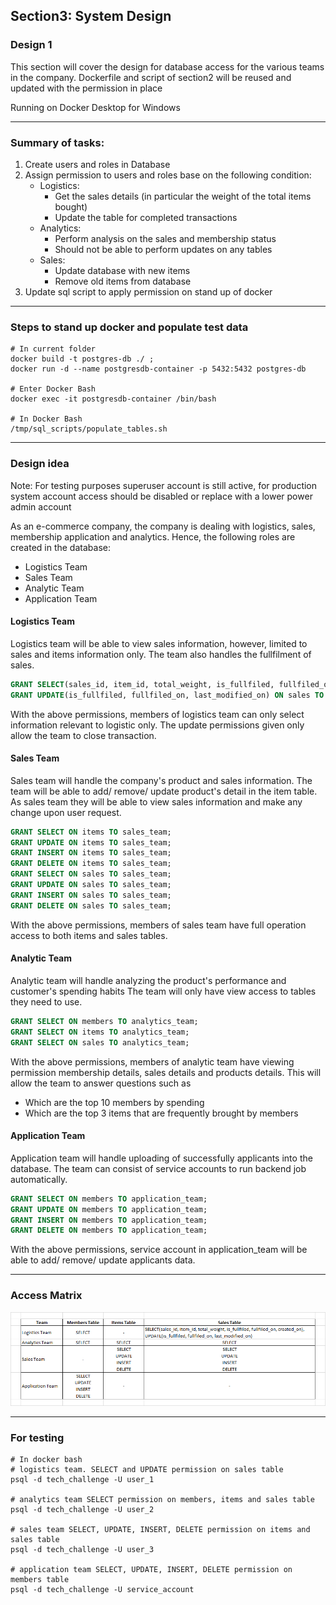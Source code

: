 ## Section3: System Design
### Design 1

This section will cover the design for database access for the various teams in the company.
Dockerfile and script of section2 will be reused and updated with the permission in place

Running on Docker Desktop for Windows

---
### Summary of tasks:

1. Create users and roles in Database
2. Assign permission to users and roles base on the following condition:
	- Logistics:
		- Get the sales details (in particular the weight of the total items bought)
        - Update the table for completed transactions
    - Analytics:
        - Perform analysis on the sales and membership status
        - Should not be able to perform updates on any tables
    - Sales:
        - Update database with new items
        - Remove old items from database
3. Update sql script to apply permission on stand up of docker

---
### Steps to stand up docker and populate test data

```shell
# In current folder
docker build -t postgres-db ./ ; 
docker run -d --name postgresdb-container -p 5432:5432 postgres-db

# Enter Docker Bash
docker exec -it postgresdb-container /bin/bash

# In Docker Bash
/tmp/sql_scripts/populate_tables.sh

```

---

### Design idea

Note: For testing purposes superuser account is still active, for production system account access should be disabled or replace with a lower power admin account

As an e-commerce company, the company is dealing with logistics, sales, membership application and analytics.
Hence, the following roles are created in the database:
- Logistics Team
- Sales Team
- Analytic Team
- Application Team

#### Logistics Team
Logistics team will be able to view sales information, however, limited to sales and items information only.
The team also handles the fullfilment of sales.

```sql
GRANT SELECT(sales_id, item_id, total_weight, is_fullfiled, fullfiled_on, created_on) ON sales TO logistics_team;
GRANT UPDATE(is_fullfiled, fullfiled_on, last_modified_on) ON sales TO logistics_team;
```
With the above permissions, members of logistics team can only select information relevant to logistic only.
The update permissions given only allow the team to close transaction.

#### Sales Team
Sales team will handle the company's product and sales information.
The team will be able to add/ remove/ update product's detail in the item table.
As sales team they will be able to view sales information and make any change upon user request.

```sql
GRANT SELECT ON items TO sales_team;
GRANT UPDATE ON items TO sales_team;
GRANT INSERT ON items TO sales_team;
GRANT DELETE ON items TO sales_team;
GRANT SELECT ON sales TO sales_team;
GRANT UPDATE ON sales TO sales_team;
GRANT INSERT ON sales TO sales_team;
GRANT DELETE ON sales TO sales_team;
```
With the above permissions, members of sales team have full operation access to both items and sales tables.

#### Analytic Team
Analytic team will handle analyzing the product's performance and customer's spending habits
The team will only have view access to tables they need to use.

```sql
GRANT SELECT ON members TO analytics_team;
GRANT SELECT ON items TO analytics_team;
GRANT SELECT ON sales TO analytics_team;
```
With the above permissions, members of analytic team have viewing permission membership details, sales details and products details.
This will allow the team to answer questions such as 
- Which are the top 10 members by spending
- Which are the top 3 items that are frequently brought by members

#### Application Team
Application team will handle uploading of successfully applicants into the database.
The team can consist of service accounts to run backend job automatically.

```sql
GRANT SELECT ON members TO application_team;
GRANT UPDATE ON members TO application_team;
GRANT INSERT ON members TO application_team;
GRANT DELETE ON members TO application_team;
```
With the above permissions, service account in application_team will be able to add/ remove/ update applicants data.

---
### Access Matrix

![alt text](https://github.com/ovixivo/Data-Engineer-Tech-Challenge/blob/main/Section%203%20-%20System%20Design/Design%201/Access%20Matrix.png "Access Matrix")


---
### For testing

```shell
# In docker bash
# logistics team. SELECT and UPDATE permission on sales table
psql -d tech_challenge -U user_1

# analytics team SELECT permission on members, items and sales table
psql -d tech_challenge -U user_2

# sales team SELECT, UPDATE, INSERT, DELETE permission on items and sales table
psql -d tech_challenge -U user_3

# application team SELECT, UPDATE, INSERT, DELETE permission on members table
psql -d tech_challenge -U service_account

```

